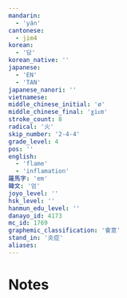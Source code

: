 ```yaml
---
mandarin:
  - 'yán'
cantonese:
  - jim4
korean:
  - '담'
korean_native: ''
japanese:
  - 'EN'
  - 'TAN'
japanese_nanori: ''
vietnamese:
middle_chinese_initial: 'ø'
middle_chinese_final: 'ɣiᴇm'
stroke_count: 8
radical: '火'
skip_number: '2-4-4'
grade_level: 4
pos: ''
english:
  - 'flame'
  - 'inflamation'
羅馬字: 'em'
韓文: '엄'
joyo_level: ''
hsk_level: ''
hanmun_edu_level: ''
danayo_id: 4173
mc_id: 1769
graphemic_classification: '會意'
stand_in: '炎症'
aliases:
---
```


# Notes
